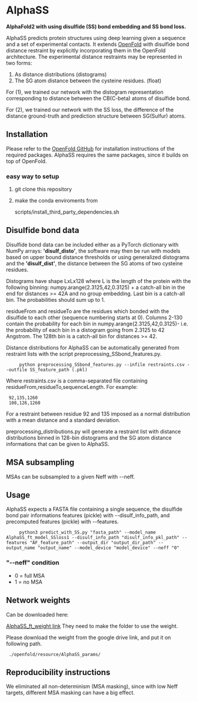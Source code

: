 # AlphaSS
**AlphaFold2 with using disulfide (SS) bond embedding and SS bond loss.**

AlphaSS predicts protein structures using deep learning given a sequence and a set of experimental contacts. It extends [OpenFold](https://github.com/aqlaboratory/openfold) with disulfide bond distance restraint by explicitly incorporating them in the OpenFold architecture. The experimental distance restraints may be represented in two forms:

1. As distance distributions (distograms) 
2. The SG atom distance between the cysteine residues. (float)

For (1), we trained our network with the distogram representation corresponding to distance between the CB(C-beta) atoms of disulfide bond.

For (2), we trained our network with the SS loss, the difference of the distance ground-truth and prediction structure between SG(Sulfur) atoms.


## Installation

Please refer to the [OpenFold GitHub](https://github.com/aqlaboratory/openfold#installation-linux) for installation instructions of the required packages. AlphaSS requires the same packages, since it builds on top of OpenFold.  

### easy way to setup
1. git clone this repository
2. make the conda enviroments from

     scripts/install_third_party_dependencies.sh


## Disulfide bond data

Disulfide bond data can be included either as a PyTorch dictionary with NumPy arrays: **'disulf_disto'**, the software may then be run with models based on upper bound distance thresholds or using generalized distograms and the **'disulf_dist'**, the distance between the SG atoms of two cysteine residues. 

Distograms have shape LxLx128 where L is the length of the protein with the following binning: numpy.arange(2.3125,42,0.3125) + a catch-all bin in the end for distances >= 42A and no group embedding. Last bin is a catch-all bin. The probabilities should sum up to 1. 

residueFrom and residueTo are the residues which bonded with the disulfide to each other (sequence numbering starts at 0). Columns 2-130 contain the probability for each bin in numpy.arange(2.3125,42,0.3125)- i.e. the probability of each bin in a distogram going from 2.3125 to 42 Angstrom. The 128th bin is a catch-all bin for distances >= 42. 

Distance distributions for AlphaSS can be automatically generated from restraint lists with the script preprocessing_SSbond_features.py.
```
     python preprocessing_SSbond_features.py --infile restraints.csv --outfile SS_feature_path (.pkl)
```

Where restraints.csv is a comma-separated file containing residueFrom,residueTo,sequenceLength. For example:

     92,135,1260
     108,126,1260
    
For a restraint between residue 92 and 135 imposed as a normal distribution with a mean distance and a standard deviation.

preprocessing_distributions.py will generate a restraint list with distance distributions binned in 128-bin distograms and the SG atom distance informations that can be given to AlphaSS.

## MSA subsampling

MSAs can be subsampled to a given Neff with --neff. 

## Usage

AlphaSS expects a FASTA file containing a single sequence, the disulfide bond pair informations features (pickle) with --disulf_info_path, and precomputed features (pickle) with --features. 

```
     python3 predict_with_SS.py "fasta_path" --model_name AlphaSS_ft_model_SSloss1 --disulf_info_path "disulf_info_pkl_path" --features "AF_feature_path" --output_dir "output_dir_path" --output_name "output_name" --model_device "model_device" --neff "0"
```

### "--neff" condition
- 0 = full MSA
- 1 = no MSA


## Network weights

Can be downloaded here: 

[AlphaSS_ft_weight link](https://drive.google.com/file/d/1_dP7H6KenIG7rgcAvNQEH6W8cuCjwWGF/view?usp=sharing)
They need to make the folder to use the weight.

Please download the weight from the google drive link, and put it on following path.

     ./openfold/resource/AlphaSS_params/ 


## Reproducibility instructions

We eliminated all non-determinism (MSA masking), since with low Neff targets, different MSA masking can have a big effect.
